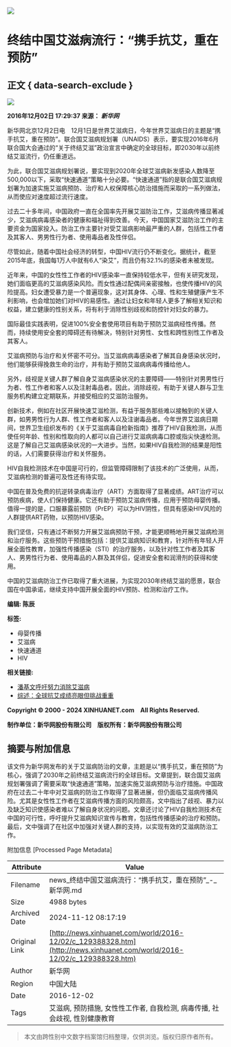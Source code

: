 # ![](http://www.xinhuanet.com/imgs2015/xhwxlogo300.jpg)

# 终结中国艾滋病流行：“携手抗艾，重在预防”

## 正文 { data-search-exclude }


![](http://www.xinhuanet.com//world/2016-12/02/ewm_1293883281n.jpg)

**2016年12月02日 17:29:37 来源： _新华网_**

新华网北京12月2日电　12月1日是世界艾滋病日，今年世界艾滋病日的主题是“携手抗艾，重在预防”。联合国艾滋病规划署（UNAIDS）表示，要实现2016年6月联合国大会通过的“关于终结艾滋”政治宣言中确定的全球目标，即2030年以前终结艾滋流行，仍任重道远。

为此，联合国艾滋病规划署说，要实现到2020年全球艾滋病新发感染人数降至500,000以下，采取“快速通道”策略十分必要。“快速通道”指的是联合国艾滋病规划署为加速实施艾滋病预防、治疗和人权保障核心防治措施而采取的一系列做法，从而使应对速度超过流行速度。

过去二十多年间，中国政府一直在全国率先开展艾滋防治工作，艾滋病传播显著减少，艾滋病病毒感染者的健康和福祉得到改善。今天，中国国家艾滋防治工作的主要资金为国家投入。防治工作主要针对受艾滋病影响最严重的人群，包括性工作者及其客人、男男性行为者、使用毒品者及性伴侣。

尽管如此，随着中国社会经济的转型，中国HIV流行仍不断变化。据统计，截至2015年底，我国每1万人中就有6人“染艾”，而且仍有32.1%的感染者未被发现。

近年来，中国的女性性工作者的HIV感染率一直保持较低水平，但有关研究发现，她们面临更高的艾滋病感染风险。而女性通过配偶间亲密接触，也使传播HIV的风险提高。妇女遭受暴力是一个普遍现象，这对其身体、心理、性和生殖健康产生不利影响，也会增加她们对HIV的易感性。通过让妇女和年轻人更多了解相关知识和权益，建立健康的性别关系，将有利于消除性别歧视和防控针对妇女的暴力。

国际最佳实践表明，促进100%安全套使用项目有助于预防艾滋病经性传播。然而，持续使用安全套的障碍还有待解决，特别针对男性、女性和跨性别性工作者及其客人。

艾滋病预防与治疗和关怀密不可分。当艾滋病病毒感染者了解其自身感染状况时，他们能够获得挽救生命的治疗，并有助于预防艾滋病病毒传播给他人。

另外，歧视是关键人群了解自身艾滋病感染状况的主要障碍——特别针对男男性行为者、性工作者和客人以及注射毒品者。因此，消除歧视，有助于关键人群与卫生服务机构建立定期联系，并接受相应的艾滋防治服务。

创新技术，例如在社区开展快速艾滋检测，有益于服务那些难以接触到的关键人群，如男男性行为人群、性工作者和客人以及注谢毒品者。今年世界艾滋病日期间，世界卫生组织发布的《关于艾滋病毒自检新指南》推荐了HIV自我检测，从而使任何年龄、性别和性取向的人都可以自己进行艾滋病病毒口腔或指尖快速检测。这是了解自己艾滋病感染状况的一大进步。当然，如果HIV自我检测的结果是阳性的话，人们需要获得治疗和关怀服务。

HIV自我检测技术在中国是可行的，但监管障碍限制了该技术的广泛使用，从而，艾滋病检测的普遍可及性还有待实现。

中国在普及免费的抗逆转录病毒治疗（ART）方面取得了显著成绩。ART治疗可以预防疾病，使人们保持健康。它还有助于预防艾滋病传播，应用于预防母婴传播。值得一提的是，口服暴露前预防（PrEP）可以为HIV阴性，但具有感染HIV风险的人群提供ART药物，以预防HIV感染。

我们坚信，只有通过不断努力开展艾滋病预防干预，才能更顺畅地开展艾滋病检测和治疗服务。这些预防干预措施包括：提供艾滋病知识和教育，针对所有年轻人开展全面性教育，加强性传播感染（STI）的治疗服务，以及针对性工作者及其客人、男男性行为者、使用毒品的人群及其伴侣，促进安全套和润滑剂的获得和使用。

中国的艾滋病防治工作已取得了重大进展，为实现2030年终结艾滋的愿景，联合国在中国承诺，继续支持中国开展全面的HIV预防、检测和治疗工作。

**编辑: 陈辰**

**标签:**
- 母婴传播
- 艾滋病
- 快速通道
- HIV

**相关链接:**
- [潘基文呼吁努力消除艾滋病](http://news.xinhuanet.com/world/2016-12/02/c_129387141.htm)
- [综述：全球抗艾成绩亮眼但挑战重重](http://news.xinhuanet.com/world/2016-12/01/c_1120031003.htm)

**Copyright © 2000 - 2024 XINHUANET.com　All Rights Reserved.**

**制作单位：新华网股份有限公司　版权所有：新华网股份有限公司**

## 摘要与附加信息

<!-- tcd_abstract -->
该文件为新华网发布的关于艾滋病防治的文章，主题是以“携手抗艾，重在预防”为核心，强调了2030年之前终结艾滋病流行的全球目标。文章提到，联合国艾滋病规划署强调了需要采取“快速通道”策略，加速实施艾滋病预防与治疗措施。中国政府在过去二十年中对艾滋病的防治工作取得了显著进展，但仍面临艾滋病传播风险。尤其是女性性工作者在艾滋病传播方面的风险颇高，文中指出了歧视、暴力以及缺乏知识使感染者难以了解自身状况的问题。文章还讨论了HIV自我检测技术在中国的可行性，呼吁提升艾滋病知识宣传与教育，包括性传播感染的治疗和预防。最后，文中强调了在社区中加强对关键人群的支持，以实现有效的艾滋病防治工作。
<!-- tcd_abstract_end -->

附加信息 [Processed Page Metadata]

| Attribute       | Value                                  |
|-----------------|----------------------------------------|
| Filename        | news_终结中国艾滋病流行：“携手抗艾，重在预防”_-_新华网.md                             |
| Size            | 4988 bytes                           |
| Archived Date   | 2024-11-12 08:17:19                             |
| Original Link   | [http://news.xinhuanet.com/world/2016-12/02/c_129388328.htm](http://news.xinhuanet.com/world/2016-12/02/c_129388328.htm)                       |
| Author          | 新华网                               |
| Region          | 中国大陆                               |
| Date            | 2016-12-02                                 |
| Tags            | 艾滋病, 预防措施, 女性性工作者, 自我检测, 病毒传播, 社会歧视, 性别健康教育                                 |
>
> 本文由跨性别中文数字档案馆归档整理，仅供浏览。版权归原作者所有。
>